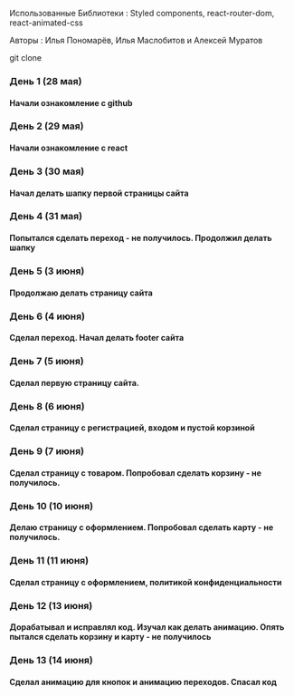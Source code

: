 Использованные Библиотеки : Styled components, react-router-dom, react-animated-css

Авторы : Илья Пономарёв, Илья Маслобитов и Алексей Муратов

git clone 

<h3>День 1 (28 мая)</h3>
<h4>Начали ознакомление с github</h4>

<h3>День 2 (29 мая)</h3>
<h4>Начали ознакомление с react</h4>

<h3>День 3 (30 мая)</h3>
<h4>Начал делать шапку первой страницы сайта</h4>

<h3>День 4 (31 мая)</h3>
<h4>Попытался сделать переход - не получилось. Продолжил делать шапку</h4>

<h3>День 5 (3 июня)</h3>
<h4>Продолжаю делать страницу сайта</h4>

<h3>День 6 (4 июня)</h3>
<h4>Сделал переход. Начал делать footer сайта</h4>

<h3>День 7 (5 июня)</h3>
<h4>Сделал первую страницу сайта.</h4>

<h3>День 8 (6 июня)</h3>
<h4>Сделал страницу с регистрацией, входом и пустой корзиной</h4>

<h3>День 9 (7 июня)</h3>
<h4>Сделал страницу с товаром. Попробовал сделать корзину - не получилось.</h4>

<h3>День 10 (10 июня)</h3>
<h4>Делаю страницу с оформлением. Попробовал сделать карту - не получилось.</h4>

<h3>День 11 (11 июня)</h3>
<h4>Сделал страницу с оформлением, политикой конфиденциальности</h4>

<h3>День 12 (13 июня)</h3>
<h4>Дорабатывал и исправлял код. Изучал как делать анимацию. Опять пытался сделать корзину и карту - не получилось</h4>

<h3>День 13 (14 июня)</h3>
<h4>Сделал анимацию для кнопок и анимацию переходов. Спасал код</h4>
